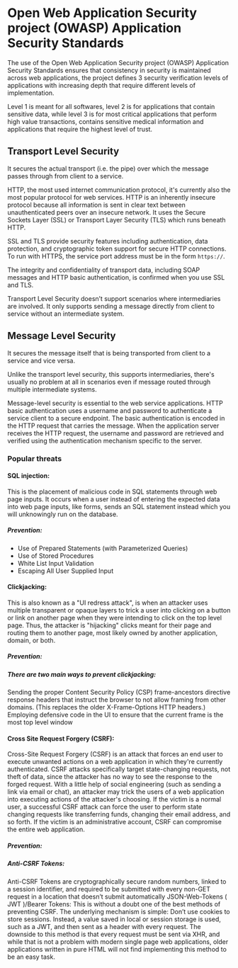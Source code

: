 # Open Web Application Security project (OWASP) Application Security Standards

The use of the Open Web Application Security project (OWASP) Application Security Standards ensures that consistency in security is maintained across web applications, the project defines 3 security verification levels of applications with increasing depth that require different levels of implementation. 

Level 1 is meant for all softwares, level 2 is for applications that contain sensitive data, while level 3 is for most critical applications that perform high value transactions, contains sensitive medical information and applications that require the highest level of trust.

## Transport Level Security
It secures the actual transport (i.e. the pipe) over which the message passes through from client to a service.


HTTP, the most used internet communication protocol, it's currently also the most popular protocol for web services. HTTP is an inherently insecure protocol because all information is sent in clear text between unauthenticated peers over an insecure network. It uses the Secure Sockets Layer (SSL) or Transport Layer Security (TLS) which runs beneath HTTP.


SSL and TLS provide security features including authentication, data protection, and cryptographic token support for secure HTTP connections. To run with HTTPS, the service port address must be in the form `https://`. 


The integrity and confidentiality of transport data, including SOAP messages and HTTP basic authentication, is confirmed when you use SSL and TLS.


Transport Level Security doesn’t support scenarios where intermediaries are involved. It only supports sending a message directly from client to service without an intermediate system.

## Message Level Security
It secures the message itself that is being transported from client to a service and vice versa.

Unlike the transport level security, this supports intermediaries, there's usually no problem at all in scenarios even if message routed through multiple intermediate systems.

Message-level security is essential to the web service applications. HTTP basic authentication uses a username and password to authenticate a service client to a secure endpoint. The basic authentication is encoded in the HTTP request that carries the message. When the application server receives the HTTP request, the username and password are retrieved and verified using the authentication mechanism specific to the server.

### Popular threats 

#### SQL injection:
This is the placement of malicious code in SQL statements through web page inputs.
It occurs when a user instead of entering the expected data into web page inputs, like forms, sends an SQL statement instead which you will unknowingly run on the database. 

##### Prevention:
- Use of Prepared Statements (with Parameterized Queries)
- Use of Stored Procedures
- White List Input Validation
- Escaping All User Supplied Input


#### Clickjacking:
This is also known as a "UI redress attack", is when an attacker uses multiple transparent or opaque layers to trick a user into clicking on a button or link on another page when they were intending to click on the top level page. Thus, the attacker is "hijacking" clicks meant for their page and routing them to another page, most likely owned by another application, domain, or both.

##### Prevention:
##### There are two main ways to prevent clickjacking:


Sending the proper Content Security Policy (CSP) frame-ancestors directive response headers that instruct the browser to not allow framing from other domains. (This replaces the older X-Frame-Options HTTP headers.)
Employing defensive code in the UI to ensure that the current frame is the most top level window

#### Cross Site Request Forgery (CSRF):

Cross-Site Request Forgery (CSRF) is an attack that forces an end user to execute unwanted actions on a web application in which they're currently authenticated. CSRF attacks specifically target state-changing requests, not theft of data, since the attacker has no way to see the response to the forged request. With a little help of social engineering (such as sending a link via email or chat), an attacker may trick the users of a web application into executing actions of the attacker's choosing. If the victim is a normal user, a successful CSRF attack can force the user to perform state changing requests like transferring funds, changing their email address, and so forth. If the victim is an administrative account, CSRF can compromise the entire web application.

##### Prevention:
##### Anti-CSRF Tokens:

Anti-CSRF Tokens are cryptographically secure random numbers, linked to a session identifier, and required to be submitted with every non-GET request in a location that doesn’t submit automatically
JSON-Web-Tokens ( JWT )/Bearer Tokens: 
This is without a doubt one of the best methods of preventing CSRF. The underlying mechanism is simple: Don’t use cookies to store sessions. Instead, a value saved in local or session storage is used, such as a JWT, and then sent as a header with every request. The downside to this method is that every request must be sent via XHR, and while that is not a problem with modern single page web applications, older applications written in pure HTML will not find implementing this method to be an easy task.


